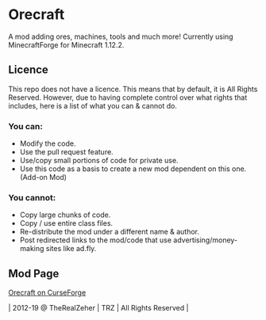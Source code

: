 Orecraft
=============
A mod adding ores, machines, tools and much more! Currently using MinecraftForge for Minecraft 1.12.2.

## Licence
This repo does not have a licence. This means that by default, it is All Rights Reserved. However, due to having complete control over what rights that includes, here is a list of what you can & cannot do.

### You can:
- Modify the code.
- Use the pull request feature.
- Use/copy small portions of code for private use.
- Use this code as a basis to create a new mod dependent on this one. (Add-on Mod)

### You cannot:
- Copy large chunks of code.
- Copy / use entire class files.
- Re-distribute the mod under a different name & author.
- Post redirected links to the mod/code that use advertising/money-making sites like ad.fly.

## Mod Page
[Orecraft on CurseForge](https://minecraft.curseforge.com/projects/orecraftii)

| 2012-19 @ TheRealZeher | TRZ | All Rights Reserved |
